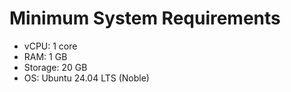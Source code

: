# Minimum System Requirements

- vCPU: 1 core
- RAM: 1 GB
- Storage: 20 GB
- OS: Ubuntu 24.04 LTS (Noble)
